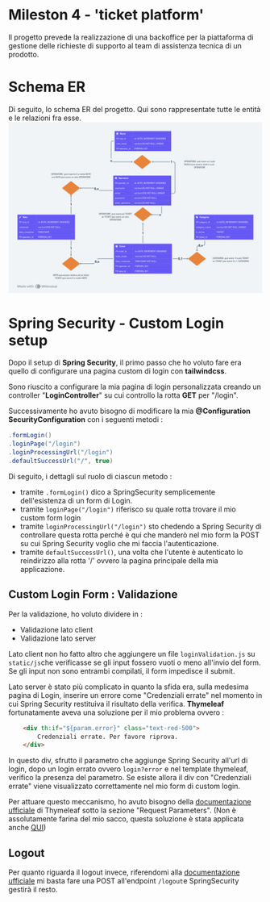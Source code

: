 # Mileston 4 - 'ticket platform'
Il progetto prevede la realizzazione di una backoffice per la piattaforma di gestione delle richieste di supporto al team di assistenza tecnica di un prodotto.

# Schema ER
Di seguito, lo schema ER del progetto. Qui sono rappresentate tutte le entità e le relazioni fra esse.
![schema](/src/main/resources/static/images/ER.png)

# Spring Security - Custom Login setup
Dopo il setup di **Spring Security**, il primo passo che ho voluto fare era quello di configurare una pagina custom di login con **tailwindcss**.

Sono riuscito a configurare la mia pagina di login personalizzata creando un controller "**LoginController**" su cui controllo la rotta **GET** per "/login".

Successivamente ho avuto bisogno di modificare la mia **@Configuration SecurityConfiguration** con i seguenti metodi :
```java
.formLogin()
.loginPage("/login")
.loginProcessingUrl("/login")
.defaultSuccessUrl("/", true)
```
Di seguito, i dettagli sul ruolo di ciascun metodo :
- tramite `.formLogin()` dico a SpringSecurity semplicemente dell'esistenza di un form di Login.
- tramite `loginPage("/login")` riferisco su quale rotta trovare il mio custom form login
- tramite `loginProcessingUrl("/login")` sto chedendo a Spring Security di controllare questa rotta perché è qui che manderò nel mio form la POST su cui Spring Security voglio che mi faccia l'autenticazione.
- tramite `defaultSuccessUrl()`, una volta che l'utente è autenticato lo reindirizzo alla rotta '/' ovvero la pagina principale della mia applicazione.


## Custom Login Form : Validazione
Per la validazione, ho voluto dividere in :
- Validazione lato client
- Validazione lato server

Lato client non ho fatto altro che aggiungere un file `loginValidation.js` su `static/js`che verificasse se gli input fossero vuoti o meno all'invio del form.
Se gli input non sono entrambi compilati, il form impedisce il submit.

Lato server è stato più complicato in quanto la sfida era, sulla medesima pagina di Login, inserire un errore come "Credenziali errate" nel momento in cui Spring Security restituiva il risultato della verifica.
**Thymeleaf** fortunatamente aveva una soluzione per il mio problema ovvero :
```html
    <div th:if="${param.error}" class="text-red-500">
        Credenziali errate. Per favore riprova.
    </div>
```

In questo div, sfrutto il parametro che aggiunge Spring Security all'url di login, dopo un login errato ovvero `login?error` e nel template thymeleaf, verifico la presenza del parametro.
Se esiste allora il div con "Credenziali errate" viene visualizzato correttamente nel mio form di custom login.

Per attuare questo meccanismo, ho avuto bisogno della [documentazione ufficiale]('https://www.thymeleaf.org/doc/articles/springmvcaccessdata.html) di Thymeleaf sotto la sezione "Request Parameters". (Non è assolutamente farina del mio sacco, questa soluzione è stata applicata anche [QUI](https://stackoverflow.com/questions/13261794/display-error-messages-in-spring-login))

## Logout
Per quanto riguarda il logout invece, riferendomi alla [documentazione ufficiale](https://docs.spring.io/spring-security/reference/servlet/authentication/logout.html#:~:text=an%20Identity%20Provider-,Understanding%20Logout%E2%80%99s%20Architecture,exercise%20its%20default%20LogoutSuccessHandler%20which%20redirects%20to%20/login%3Flogout.,-Customizing%20Logout%20URIs) mi basta fare una POST all'endpoint `/logout`e SpringSecurity gestirà il resto.
